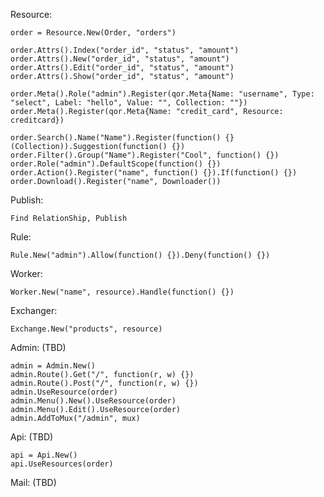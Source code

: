 Resource:

    order = Resource.New(Order, "orders")

    order.Attrs().Index("order_id", "status", "amount")
    order.Attrs().New("order_id", "status", "amount")
    order.Attrs().Edit("order_id", "status", "amount")
    order.Attrs().Show("order_id", "status", "amount")

    order.Meta().Role("admin").Register(qor.Meta{Name: "username", Type: "select", Label: "hello", Value: "", Collection: ""})
    order.Meta().Register(qor.Meta{Name: "credit_card", Resource: creditcard})

    order.Search().Name("Name").Register(function() {} (Collection)).Suggestion(function() {})
    order.Filter().Group("Name").Register("Cool", function() {})
    order.Role("admin").DefaultScope(function() {})
    order.Action().Register("name", function() {}).If(function() {})
    order.Download().Register("name", Downloader())

Publish:

    Find RelationShip, Publish

Rule:

    Rule.New("admin").Allow(function() {}).Deny(function() {})

Worker:

    Worker.New("name", resource).Handle(function() {})

Exchanger:

    Exchange.New("products", resource)

Admin: (TBD)

    admin = Admin.New()
    admin.Route().Get("/", function(r, w) {})
    admin.Route().Post("/", function(r, w) {})
    admin.UseResource(order)
    admin.Menu().New().UseResource(order)
    admin.Menu().Edit().UseResource(order)
    admin.AddToMux("/admin", mux)

Api: (TBD)

    api = Api.New()
    api.UseResources(order)

Mail: (TBD)
